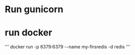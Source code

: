 # Run gunicorn
<!-- gunicorn --bind 0.0.0.0:5007 wsgi:app --timeout 600 -->

# run docker 
'''
docker run -p 6379:6379 --name my-firsredis -d redis
'''